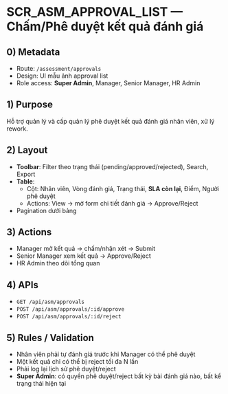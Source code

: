 # SCR_ASM_APPROVAL_LIST — Chấm/Phê duyệt kết quả đánh giá

## 0) Metadata
- Route: `/assessment/approvals`
- Design: UI mẫu ảnh approval list
- Role access: **Super Admin**, Manager, Senior Manager, HR Admin

## 1) Purpose
Hỗ trợ quản lý và cấp quản lý phê duyệt kết quả đánh giá nhân viên, xử lý rework.

## 2) Layout
- **Toolbar**: Filter theo trạng thái (pending/approved/rejected), Search, Export
- **Table**:
  - Cột: Nhân viên, Vòng đánh giá, Trạng thái, **SLA còn lại**, Điểm, Người phê duyệt
  - Actions: View → mở form chi tiết đánh giá → Approve/Reject
- Pagination dưới bảng

## 3) Actions
- Manager mở kết quả → chấm/nhận xét → Submit
- Senior Manager xem kết quả → Approve/Reject
- HR Admin theo dõi tổng quan

## 4) APIs
- `GET /api/asm/approvals`
- `POST /api/asm/approvals/:id/approve`
- `POST /api/asm/approvals/:id/reject`

## 5) Rules / Validation
- Nhân viên phải tự đánh giá trước khi Manager có thể phê duyệt
- Một kết quả chỉ có thể bị reject tối đa N lần
- Phải log lại lịch sử phê duyệt/reject
- **Super Admin**: có quyền phê duyệt/reject bất kỳ bài đánh giá nào, bất kể trạng thái hiện tại
